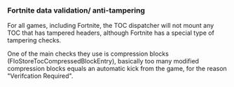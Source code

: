 <h3>Fortnite data validation/ anti-tampering</h3>
<p>For all games, including Fortnite, the TOC dispatcher will not mount any TOC that has tampered headers, although Fortnite has a special type of tampering checks.</p>

<p>One of the main checks they use is compression blocks (FIoStoreTocCompressedBlockEntry), basically too many modified compression blocks equals an automatic kick from the game, for the reason "Verifcation Required".</p>
